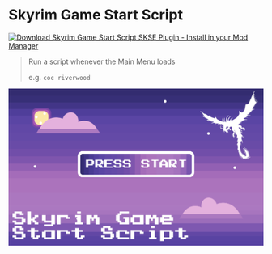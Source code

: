 # Skyrim Game Start Script

[![Download Skyrim Game Start Script SKSE Plugin - Install in your Mod Manager](https://github.com/mrowrpurr/ModManagerDownloadButtons/releases/download/v2a/Download.png)](https://github.com/SkyrimScripting/StartupScript/releases/download/0.0.1/StartupScript.7z)

> Run a script whenever the Main Menu loads
>
> e.g. `coc riverwood`

![Logo](Images/Logo.png)
